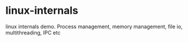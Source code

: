 # linux-internals
linux internals demo. Process management, memory management, file io, multithreading, IPC etc
